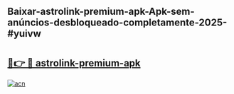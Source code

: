 ## Baixar-astrolink-premium-apk-Apk-sem-anúncios-desbloqueado-completamente-2025-#yuivw

# <h2><a href="https://ainizakaria.my?title=astrolink-premium-apk&ref=20M">🔗👉 🔴 astrolink-premium-apk</a></h2>

[![acn](https://github.com/user-attachments/assets/0f9c940e-d8b0-45ae-aac7-cd30a18b3e1c)](https://ainizakaria.my?title=astrolink-premium-apk&ref=20M)

